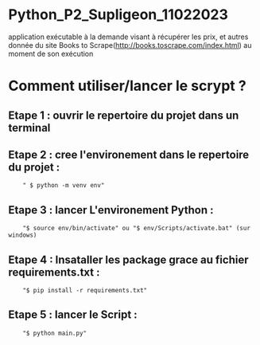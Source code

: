 # Python_P2_Supligeon_11022023

application exécutable à la demande visant à récupérer les prix, et autres donnée du site Books to Scrape(http://books.toscrape.com/index.html) au moment de son exécution


# Comment utiliser/lancer le scrypt ?

## Etape 1 : ouvrir le repertoire du projet dans un terminal

## Etape 2 : cree l'environement dans le repertoire du projet : 
        " $ python -m venv env"

## Etape 3 : lancer L'environement Python :
        "$ source env/bin/activate" ou "$ env/Scripts/activate.bat" (sur windows)

## Etape 4 : Insataller les package grace au fichier requirements.txt :
        "$ pip install -r requirements.txt"

## Etape 5 : lancer le Script :
        "$ python main.py"
